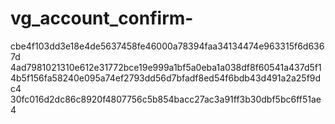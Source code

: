 # vg_account_confirm-

cbe4f103dd3e18e4de5637458fe46000a78394faa34134474e963315f6d6367d
4ad7981021310e612e31772bce19e999a1bf5a0eba1a038df8f60541a437d5f1
4b5f156fa58240e095a74ef2793dd56d7bfadf8ed54f6bdb43d491a2a25f9dc4
30fc016d2dc86c8920f4807756c5b854bacc27ac3a91ff3b30dbf5bc6ff51ae4
